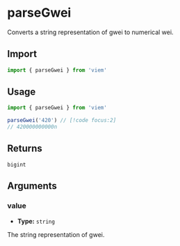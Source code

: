 # parseGwei

Converts a string representation of gwei to numerical wei.

## Import

```ts
import { parseGwei } from 'viem'
```

## Usage

```ts
import { parseGwei } from 'viem'

parseGwei('420') // [!code focus:2]
// 420000000000n
```

## Returns

`bigint`

## Arguments

### value

- **Type:** `string`

The string representation of gwei.